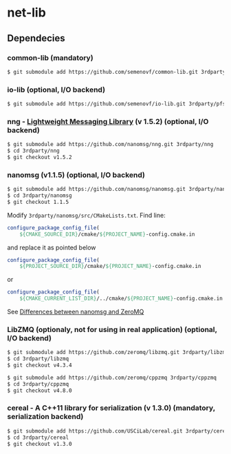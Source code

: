# net-lib

## Dependecies

### common-lib (mandatory)

```sh
$ git submodule add https://github.com/semenovf/common-lib.git 3rdparty/pfs/common
```

### io-lib (optional, I/O backend)

```sh
$ git submodule add https://github.com/semenovf/io-lib.git 3rdparty/pfs/io
```

### nng - [Lightweight Messaging Library](https://github.com/nanomsg/nng) (v 1.5.2) (optional, I/O backend)

```sh
$ git submodule add https://github.com/nanomsg/nng.git 3rdparty/nng
$ cd 3rdparty/nng
$ git checkout v1.5.2
```

### nanomsg (v1.1.5) (optional, I/O backend)

```sh
$ git submodule add https://github.com/nanomsg/nanomsg.git 3rdparty/nanomsg
$ cd 3rdparty/nanomsg
$ git checkout 1.1.5
```

Modify `3rdparty/nanomsg/src/CMakeLists.txt`. Find line:

```cmake
configure_package_config_file(
    ${CMAKE_SOURCE_DIR}/cmake/${PROJECT_NAME}-config.cmake.in
```
and replace it as pointed below

```cmake
configure_package_config_file(
    ${PROJECT_SOURCE_DIR}/cmake/${PROJECT_NAME}-config.cmake.in
```

or

```cmake
configure_package_config_file(
    ${CMAKE_CURRENT_LIST_DIR}/../cmake/${PROJECT_NAME}-config.cmake.in
```

See [Differences between nanomsg and ZeroMQ](https://nanomsg.org/documentation-zeromq.html)

### LibZMQ (optionaly, not for using in real application) (optional, I/O backend)

```sh
$ git submodule add https://github.com/zeromq/libzmq.git 3rdparty/libzmq
$ cd 3rdparty/libzmq
$ git checkout v4.3.4

$ git submodule add https://github.com/zeromq/cppzmq 3rdparty/cppzmq
$ cd 3rdparty/cppzmq
$ git checkout v4.8.0

```

### cereal - A C++11 library for serialization (v 1.3.0) (mandatory, serialization backend)

```sh
$ git submodule add https://github.com/USCiLab/cereal.git 3rdparty/cereal
$ cd 3rdparty/cereal
$ git checkout v1.3.0
```
